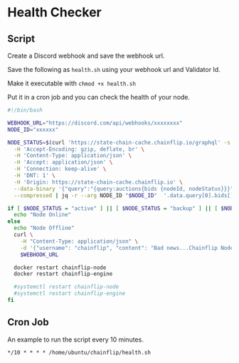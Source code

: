 # Health Checker

## Script

Create a Discord webhook and save the webhook url.

Save the following as `health.sh` using your webhook url and Validator Id.

Make it executable with `chmod +x health.sh`

Put it in a cron job and you can check the health of your node.

```bash
#!/bin/bash

WEBHOOK_URL="https://discord.com/api/webhooks/xxxxxxxx"
NODE_ID="xxxxxx"

NODE_STATUS=$(curl 'https://state-chain-cache.chainflip.io/graphql' -s \
  -H 'Accept-Encoding: gzip, deflate, br' \
  -H 'Content-Type: application/json' \
  -H 'Accept: application/json' \
  -H 'Connection: keep-alive' \
  -H 'DNT: 1' \
  -H 'Origin: https://state-chain-cache.chainflip.io' \
  --data-binary '{"query":"{query:auctions{bids {nodeId, nodeStatus}}}"}' \
  --compressed | jq -r --arg NODE_ID "$NODE_ID"  '.data.query[0].bids[] | select(.nodeId==$NODE_ID) | .nodeStatus')

if [ $NODE_STATUS = "active" ] || [ $NODE_STATUS = "backup" ] || [ $NODE_STATUS = "online" ]; then
  echo "Node Online"
else
  echo "Node Offline"
  curl \
    -H "Content-Type: application/json" \
    -d '{"username": "chainflip", "content": "Bad news...Chainflip Node '"$NODE_ID"' is offline!"}' \
    $WEBHOOK_URL

  docker restart chainflip-node
  docker restart chainflip-engine

  #systemctl restart chainflip-node
  #systemctl restart chainflip-engine
fi
```

## Cron Job

An example to run the script every 10 minutes.

```
*/10 * * * * /home/ubuntu/chainflip/health.sh
```
